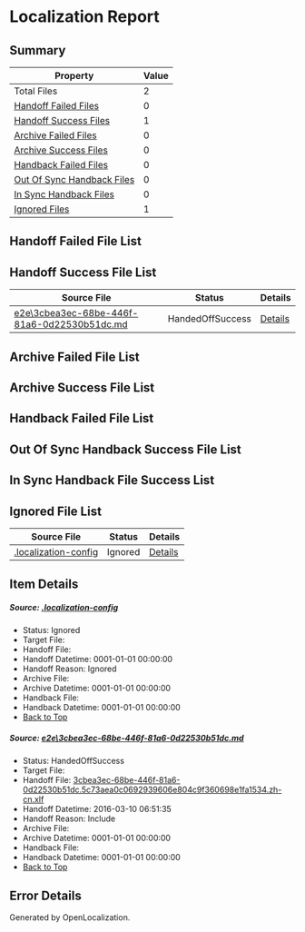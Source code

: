 # <a name='report-top'></a> Localization Report

## Summary
 Property | Value 
 -------- | ----- 
 Total Files | 2
[ Handoff Failed Files ](#handoff-failed-list)| 0
[ Handoff Success Files ](#handoff-success-list)| 1
[ Archive Failed Files ](#archive-failed-list)| 0
[ Archive Success Files ](#archive-success-list)| 0
[ Handback Failed Files ](#handback-failed-list)| 0
[ Out Of Sync Handback Files ](#outofsync-handback-success-list)| 0
[ In Sync Handback Files ](#insync-handback-success-list)| 0
[ Ignored Files ](#ignored-list)| 1

## <a name='handoff-failed-list'></a> Handoff Failed File List

## <a name='handoff-success-list'></a> Handoff Success File List
 Source File | Status | Details 
 ----------- | ------ | ------- 
 [e2e\3cbea3ec-68be-446f-81a6-0d22530b51dc.md](https://github.com/OpenLocalizationTest/oltest/blob/c3ae32ef2ee7c6168c6408b030975fbc299f377b/e2e/3cbea3ec-68be-446f-81a6-0d22530b51dc.md) | HandedOffSuccess | [Details](#8afa6ee4b5b9a097f28b693e70f602b625b9eaca1)

## <a name='archive-failed-list'></a> Archive Failed File List

## <a name='archive-success-list'></a> Archive Success File List

## <a name='handback-failed-list'></a> Handback Failed File List

## <a name='outofsync-handback-success-list'></a> Out Of Sync Handback Success File List

## <a name='insync-handback-success-list'></a> In Sync Handback File Success List

## <a name='ignored-list'></a> Ignored File List
 Source File | Status | Details 
 ----------- | ------ | ------- 
 [.localization-config](https://github.com/OpenLocalizationTest/oltest/blob/c3ae32ef2ee7c6168c6408b030975fbc299f377b/.localization-config) | Ignored | [Details](#66aca4b1c2f43b14ec41e0e427345df94af1d5e10)

## Item Details
##### <a name='66aca4b1c2f43b14ec41e0e427345df94af1d5e10'></a> Source: [.localization-config](https://github.com/OpenLocalizationTest/oltest/blob/c3ae32ef2ee7c6168c6408b030975fbc299f377b/.localization-config)
* Status: Ignored
* Target File: 
* Handoff File: 
* Handoff Datetime: 0001-01-01 00:00:00
* Handoff Reason: Ignored
* Archive File: 
* Archive Datetime: 0001-01-01 00:00:00
* Handback File: 
* Handback Datetime: 0001-01-01 00:00:00
* [Back to Top](#report-top)

##### <a name='8afa6ee4b5b9a097f28b693e70f602b625b9eaca1'></a> Source: [e2e\3cbea3ec-68be-446f-81a6-0d22530b51dc.md](https://github.com/OpenLocalizationTest/oltest/blob/c3ae32ef2ee7c6168c6408b030975fbc299f377b/e2e/3cbea3ec-68be-446f-81a6-0d22530b51dc.md)
* Status: HandedOffSuccess
* Target File: 
* Handoff File: [3cbea3ec-68be-446f-81a6-0d22530b51dc.5c73aea0c0692939606e804c9f360698e1fa1534.zh-cn.xlf](https://github.com/OpenLocalizationTestOrg/olhandoff/blob/6225890017ba656e3517cff1dd3df80070e79aa1/ol-handoff/OpenLocalizationTestOrg/oltest.zh-cn/xinjiang/ht/3cbea3ec-68be-446f-81a6-0d22530b51dc.5c73aea0c0692939606e804c9f360698e1fa1534.zh-cn.xlf)
* Handoff Datetime: 2016-03-10 06:51:35
* Handoff Reason: Include
* Archive File: 
* Archive Datetime: 0001-01-01 00:00:00
* Handback File: 
* Handback Datetime: 0001-01-01 00:00:00
* [Back to Top](#report-top)


## Error Details

Generated by OpenLocalization.
